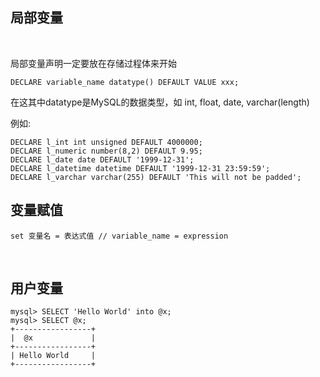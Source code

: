 
## 局部变量

<br/>

局部变量声明一定要放在存储过程体来开始

```shell
DECLARE variable_name datatype() DEFAULT VALUE xxx;
```

在这其中datatype是MySQL的数据类型，如 int, float, date, varchar(length)

例如:

```shell
DECLARE l_int int unsigned DEFAULT 4000000;
DECLARE l_numeric number(8,2) DEFAULT 9.95;
DECLARE l_date date DEFAULT '1999-12-31';
DECLARE l_datetime datetime DEFAULT '1999-12-31 23:59:59';
DECLARE l_varchar varchar(255) DEFAULT 'This will not be padded';
```

## 变量赋值

```shell
set 变量名 = 表达式值 // variable_name = expression
```

<br/>

## 用户变量

```shell
mysql> SELECT 'Hello World' into @x;
mysql> SELECT @x;
+-----------------+
|  @x             |
+-----------------+
| Hello World     |
+-----------------+
```
